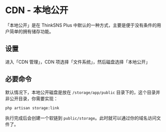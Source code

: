 # CDN - 本地公开

「本地公开」是在 ThinkSNS Plus 中默认的一种方式，主要是便于没有条件的用户简单的拥有储存功能。

## 设置

进入「CDN 管理」，CDN 项选择「文件系统」，然后磁盘选择「本地公开」

## 必要命令

默认情况下，本地公开磁盘是放在 `/storage/app/public` 目录下的，这个目录并非公开目录，你需要实现：

```shell
php artisan storage:link
```

执行完成后会创建一个软链到 `public/storage`。此时就可以通过你的域名访问文件了。
